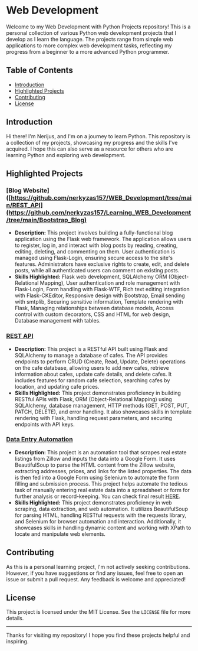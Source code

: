 # Web Development

Welcome to my Web Development with Python Projects repository! This is a personal collection of various Python web development projects that I develop as I learn the language. The projects range from simple web applications to more complex web development tasks, reflecting my progress from a beginner to a more advanced Python programmer.

## Table of Contents
- [Introduction](#introduction)
- [Highlighted Projects](#highlighted-projects)
- [Contributing](#contributing)
- [License](#license)

## Introduction

Hi there! I'm Nerijus, and I'm on a journey to learn Python. This repository is a collection of my projects, showcasing my progress and the skills I've acquired. I hope this can also serve as a resource for others who are learning Python and exploring web development.

## Highlighted Projects

### [Blog Website]([https://github.com/nerkyzas157/WEB_Development/tree/main/REST_API](https://github.com/nerkyzas157/Learning_WEB_Development/tree/main/Bootstrap_Blog)
- **Description:** This project involves building a fully-functional blog application using the Flask web framework. The application allows users to register, log in, and interact with blog posts by reading, creating, editing, deleting, and commenting on them. User authentication is managed using Flask-Login, ensuring secure access to the site's features. Administrators have exclusive rights to create, edit, and delete posts, while all authenticated users can comment on existing posts.
- **Skills Highlighted:** Flask web development, SQLAlchemy ORM (Object-Relational Mapping), User authentication and role management with Flask-Login, Form handling with Flask-WTF, Rich text editing integration with Flask-CKEditor, Responsive design with Bootstrap, Email sending with smtplib, Securing sensitive information, Template rendering with Flask, Managing relationships between database models, Access control with custom decorators, CSS and HTML for web design, Database management with tables.

### [REST API](https://github.com/nerkyzas157/WEB_Development/tree/main/REST_API)
- **Description:** This project is a RESTful API built using Flask and SQLAlchemy to manage a database of cafes. The API provides endpoints to perform CRUD (Create, Read, Update, Delete) operations on the cafe database, allowing users to add new cafes, retrieve information about cafes, update cafe details, and delete cafes. It includes features for random cafe selection, searching cafes by location, and updating cafe prices.
- **Skills Highlighted:** This project demonstrates proficiency in building RESTful APIs with Flask, ORM (Object-Relational Mapping) using SQLAlchemy, database management, HTTP methods (GET, POST, PUT, PATCH, DELETE), and error handling. It also showcases skills in template rendering with Flask, handling request parameters, and securing endpoints with API keys.

### [Data Entry Automation](https://github.com/nerkyzas157/WEB_Development/tree/main/Data_Entry_Automation)
- **Description:** This project is an automation tool that scrapes real estate listings from Zillow and inputs the data into a Google Form. It uses BeautifulSoup to parse the HTML content from the Zillow website, extracting addresses, prices, and links for the listed properties. The data is then fed into a Google Form using Selenium to automate the form filling and submission process. This project helps automate the tedious task of manually entering real estate data into a spreadsheet or form for further analysis or record-keeping. You can check final result [HERE](https://docs.google.com/spreadsheets/d/1Yr4X-fDjTSdQT6Zcdl159VIpZCxKr2jSnOU3Kwyi00g/edit?usp=sharing).
- **Skills Highlighted:** This project demonstrates proficiency in web scraping, data extraction, and web automation. It utilizes BeautifulSoup for parsing HTML, handling RESTful requests with the requests library, and Selenium for browser automation and interaction. Additionally, it showcases skills in handling dynamic content and working with XPath to locate and manipulate web elements.

## Contributing

As this is a personal learning project, I'm not actively seeking contributions. However, if you have suggestions or find any issues, feel free to open an issue or submit a pull request. Any feedback is welcome and appreciated!

## License

This project is licensed under the MIT License. See the `LICENSE` file for more details.

---

Thanks for visiting my repository! I hope you find these projects helpful and inspiring.
